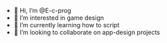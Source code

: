 - 👋 Hi, I’m @E-c-prog
- 👀 I’m interested in game design
- 🌱 I’m currently learning how to script
- 💞️ I’m looking to collaborate on app-design projects

<!---
E-c-prog/E-c-prog is a ✨ special ✨ repository because its `README.md` (this file) appears on your GitHub profile.
You can click the Preview link to take a look at your changes.
--->
